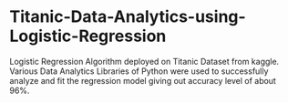 # Titanic-Data-Analytics-using-Logistic-Regression
Logistic Regression Algorithm deployed on Titanic Dataset from kaggle. Various Data Analytics Libraries of Python were used to successfully analyze and fit the regression model giving out accuracy level of about 96%. 
